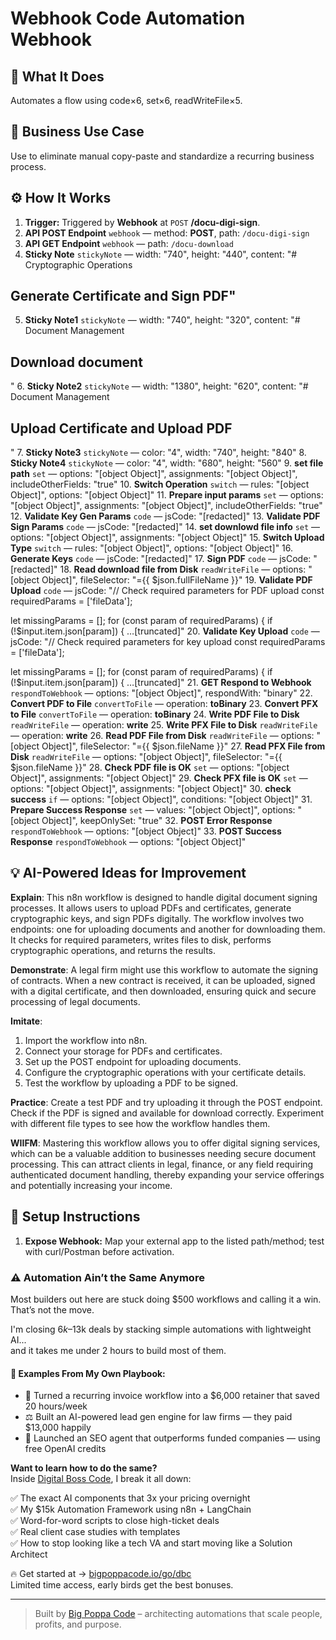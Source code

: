 # Webhook Code Automation Webhook
## 🚀 What It Does
Automates a flow using code×6, set×6, readWriteFile×5.

## 💼 Business Use Case
Use to eliminate manual copy-paste and standardize a recurring business process.

## ⚙️ How It Works
1. **Trigger:** Triggered by **Webhook** at `POST` **/docu-digi-sign**.
2. **API POST Endpoint** `webhook` — method: **POST**, path: `/docu-digi-sign`
3. **API GET Endpoint** `webhook` — path: `/docu-download`
4. **Sticky Note** `stickyNote` — width: "740", height: "440", content: "# Cryptographic Operations
## Generate Certificate and  Sign PDF"
5. **Sticky Note1** `stickyNote` — width: "740", height: "320", content: "# Document Management
## Download document
"
6. **Sticky Note2** `stickyNote` — width: "1380", height: "620", content: "# Document Management
## Upload Certificate and Upload PDF
"
7. **Sticky Note3** `stickyNote` — color: "4", width: "740", height: "840"
8. **Sticky Note4** `stickyNote` — color: "4", width: "680", height: "560"
9. **set file path** `set` — options: "[object Object]", assignments: "[object Object]", includeOtherFields: "true"
10. **Switch Operation** `switch` — rules: "[object Object]", options: "[object Object]"
11. **Prepare input params** `set` — options: "[object Object]", assignments: "[object Object]", includeOtherFields: "true"
12. **Validate Key Gen Params** `code` — jsCode: "[redacted]"
13. **Validate PDF Sign Params** `code` — jsCode: "[redacted]"
14. **set downlowd file info** `set` — options: "[object Object]", assignments: "[object Object]"
15. **Switch Upload Type** `switch` — rules: "[object Object]", options: "[object Object]"
16. **Generate Keys** `code` — jsCode: "[redacted]"
17. **Sign PDF** `code` — jsCode: "[redacted]"
18. **Read download file from Disk** `readWriteFile` — options: "[object Object]", fileSelector: "={{ $json.fullFileName }}"
19. **Validate PDF Upload** `code` — jsCode: "// Check required parameters for PDF upload
const requiredParams = ['fileData'];

let missingParams = [];
for (const param of requiredParams) {
  if (!$input.item.json[param]) {
  …[truncated]"
20. **Validate Key Upload** `code` — jsCode: "// Check required parameters for key upload
const requiredParams = ['fileData'];

let missingParams = [];
for (const param of requiredParams) {
  if (!$input.item.json[param]) {
  …[truncated]"
21. **GET Respond to Webhook** `respondToWebhook` — options: "[object Object]", respondWith: "binary"
22. **Convert PDF to File** `convertToFile` — operation: **toBinary**
23. **Convert PFX to File** `convertToFile` — operation: **toBinary**
24. **Write PDF File to Disk** `readWriteFile` — operation: **write**
25. **Write PFX File to Disk** `readWriteFile` — operation: **write**
26. **Read PDF File from Disk** `readWriteFile` — options: "[object Object]", fileSelector: "={{ $json.fileName }}"
27. **Read PFX File from Disk** `readWriteFile` — options: "[object Object]", fileSelector: "={{ $json.fileName }}"
28. **Check PDF file is OK** `set` — options: "[object Object]", assignments: "[object Object]"
29. **Check PFX file is OK** `set` — options: "[object Object]", assignments: "[object Object]"
30. **check success** `if` — options: "[object Object]", conditions: "[object Object]"
31. **Prepare Success Response** `set` — values: "[object Object]", options: "[object Object]", keepOnlySet: "true"
32. **POST Error Response** `respondToWebhook` — options: "[object Object]"
33. **POST Success Response** `respondToWebhook` — options: "[object Object]"

## 💡 AI-Powered Ideas for Improvement
**Explain**: This n8n workflow is designed to handle digital document signing processes. It allows users to upload PDFs and certificates, generate cryptographic keys, and sign PDFs digitally. The workflow involves two endpoints: one for uploading documents and another for downloading them. It checks for required parameters, writes files to disk, performs cryptographic operations, and returns the results.

**Demonstrate**: A legal firm might use this workflow to automate the signing of contracts. When a new contract is received, it can be uploaded, signed with a digital certificate, and then downloaded, ensuring quick and secure processing of legal documents.

**Imitate**: 
1. Import the workflow into n8n.
2. Connect your storage for PDFs and certificates.
3. Set up the POST endpoint for uploading documents.
4. Configure the cryptographic operations with your certificate details.
5. Test the workflow by uploading a PDF to be signed.

**Practice**: Create a test PDF and try uploading it through the POST endpoint. Check if the PDF is signed and available for download correctly. Experiment with different file types to see how the workflow handles them.

**WIIFM**: Mastering this workflow allows you to offer digital signing services, which can be a valuable addition to businesses needing secure document processing. This can attract clients in legal, finance, or any field requiring authenticated document handling, thereby expanding your service offerings and potentially increasing your income.

## 🔧 Setup Instructions
1. **Expose Webhook:** Map your external app to the listed path/method; test with curl/Postman before activation.

### ⚠️ Automation Ain’t the Same Anymore

Most builders out here are stuck doing $500 workflows and calling it a win.  
That’s not the move.  

I'm closing $6k–$13k deals by stacking simple automations with lightweight AI...  
and it takes me under 2 hours to build most of them.

#### 🧠 Examples From My Own Playbook:
- 🔁 Turned a recurring invoice workflow into a $6,000 retainer that saved 20 hours/week  
- ⚖️ Built an AI-powered lead gen engine for law firms — they paid $13,000 happily  
- 🚀 Launched an SEO agent that outperforms funded companies — using free OpenAI credits  

**Want to learn how to do the same?**  
Inside [Digital Boss Code](https://bigpoppacode.io/go/dbc), I break it all down:

✅ The exact AI components that 3x your pricing overnight  
✅ My $15k Automation Framework using n8n + LangChain  
✅ Word-for-word scripts to close high-ticket deals  
✅ Real client case studies with templates  
✅ How to stop looking like a tech VA and start moving like a Solution Architect  

🔥 Get started at → [bigpoppacode.io/go/dbc](https://bigpoppacode.io/go/dbc)  
Limited time access, early birds get the best bonuses.

---
> Built by [Big Poppa Code](https://bigpoppacode.io) – architecting automations that scale people, profits, and purpose.
